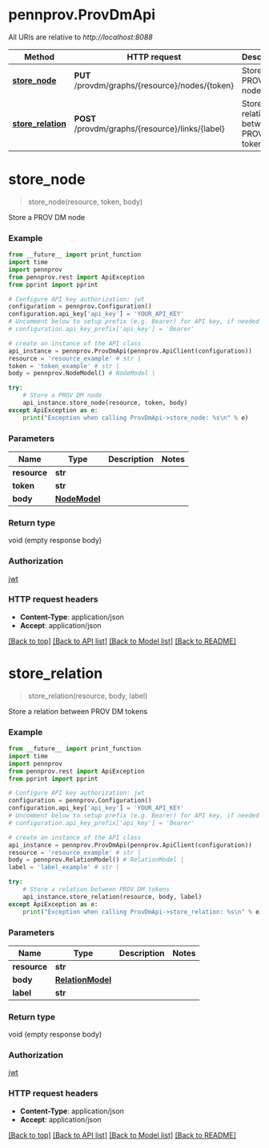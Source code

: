 # pennprov.ProvDmApi

All URIs are relative to *http://localhost:8088*

Method | HTTP request | Description
------------- | ------------- | -------------
[**store_node**](ProvDmApi.md#store_node) | **PUT** /provdm/graphs/{resource}/nodes/{token} | Store a PROV DM node
[**store_relation**](ProvDmApi.md#store_relation) | **POST** /provdm/graphs/{resource}/links/{label} | Store a relation between PROV DM tokens


# **store_node**
> store_node(resource, token, body)

Store a PROV DM node

### Example
```python
from __future__ import print_function
import time
import pennprov
from pennprov.rest import ApiException
from pprint import pprint

# Configure API key authorization: jwt
configuration = pennprov.Configuration()
configuration.api_key['api_key'] = 'YOUR_API_KEY'
# Uncomment below to setup prefix (e.g. Bearer) for API key, if needed
# configuration.api_key_prefix['api_key'] = 'Bearer'

# create an instance of the API class
api_instance = pennprov.ProvDmApi(pennprov.ApiClient(configuration))
resource = 'resource_example' # str | 
token = 'token_example' # str | 
body = pennprov.NodeModel() # NodeModel | 

try:
    # Store a PROV DM node
    api_instance.store_node(resource, token, body)
except ApiException as e:
    print("Exception when calling ProvDmApi->store_node: %s\n" % e)
```

### Parameters

Name | Type | Description  | Notes
------------- | ------------- | ------------- | -------------
 **resource** | **str**|  | 
 **token** | **str**|  | 
 **body** | [**NodeModel**](NodeModel.md)|  | 

### Return type

void (empty response body)

### Authorization

[jwt](../README.md#jwt)

### HTTP request headers

 - **Content-Type**: application/json
 - **Accept**: application/json

[[Back to top]](#) [[Back to API list]](../README.md#documentation-for-api-endpoints) [[Back to Model list]](../README.md#documentation-for-models) [[Back to README]](../README.md)

# **store_relation**
> store_relation(resource, body, label)

Store a relation between PROV DM tokens

### Example
```python
from __future__ import print_function
import time
import pennprov
from pennprov.rest import ApiException
from pprint import pprint

# Configure API key authorization: jwt
configuration = pennprov.Configuration()
configuration.api_key['api_key'] = 'YOUR_API_KEY'
# Uncomment below to setup prefix (e.g. Bearer) for API key, if needed
# configuration.api_key_prefix['api_key'] = 'Bearer'

# create an instance of the API class
api_instance = pennprov.ProvDmApi(pennprov.ApiClient(configuration))
resource = 'resource_example' # str | 
body = pennprov.RelationModel() # RelationModel | 
label = 'label_example' # str | 

try:
    # Store a relation between PROV DM tokens
    api_instance.store_relation(resource, body, label)
except ApiException as e:
    print("Exception when calling ProvDmApi->store_relation: %s\n" % e)
```

### Parameters

Name | Type | Description  | Notes
------------- | ------------- | ------------- | -------------
 **resource** | **str**|  | 
 **body** | [**RelationModel**](RelationModel.md)|  | 
 **label** | **str**|  | 

### Return type

void (empty response body)

### Authorization

[jwt](../README.md#jwt)

### HTTP request headers

 - **Content-Type**: application/json
 - **Accept**: application/json

[[Back to top]](#) [[Back to API list]](../README.md#documentation-for-api-endpoints) [[Back to Model list]](../README.md#documentation-for-models) [[Back to README]](../README.md)

